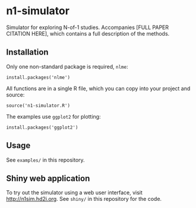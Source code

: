 # n1-simulator

Simulator for exploring N-of-1 studies.
Accompanies [FULL PAPER CITATION HERE], which contains a full description of the methods.


## Installation

Only one non-standard package is required, `nlme`:

```{r}
install.packages('nlme')
```

All functions are in a single R file, which you can copy into your project and source:

```{r}
source('n1-simulator.R')
```

The examples use `ggplot2` for plotting:

```{r}
install.packages('ggplot2')
```

## Usage

See `examples/` in this repository.

## Shiny web application

To try out the simulator using a web user interface, visit http://n1sim.hd2i.org. See `shiny/` in this repository for the code.
